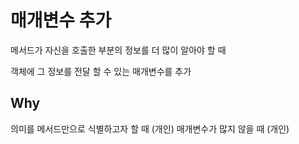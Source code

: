 # 매개변수 추가

메서드가 자신을 호출한 부분의 정보를 더 많이 알아야 할 때

객체에 그 정보를 전달 할 수 있는 매개변수를 추가

## Why
의미를 메서드만으로 식별하고자 할 때 (개인)
매개변수가 많지 않을 때 (개인)